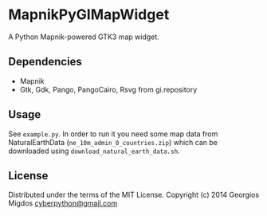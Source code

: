 MapnikPyGIMapWidget
===================

A Python Mapnik-powered GTK3 map widget.

Dependencies
------------

* Mapnik
* Gtk, Gdk, Pango, PangoCairo, Rsvg from gi.repository


Usage
----

See `example.py`. In order to run it you need some map data from NaturalEarthData (`ne_10m_admin_0_countries.zip`) which can be downloaded using `download_natural_earth_data.sh`.

License
-------

Distributed under the terms of the MIT License.
Copyright (c) 2014 Georgios Migdos  <cyberpython@gmail.com>



